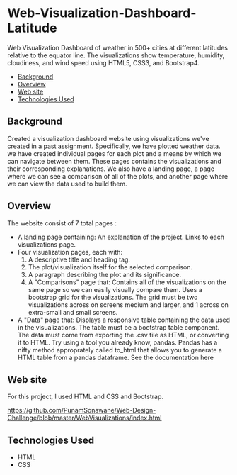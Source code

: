 # Web-Visualization-Dashboard-Latitude

Web Visualization Dashboard of weather in 500+ cities at different latitudes relative to the equator line. The visualizations show temperature, humidity, cloudiness, and wind speed using HTML5, CSS3, and Bootstrap4.


* [Background](#background)
* [Overview](#overview)
* [Web site](#nb)
* [Technologies Used](#technologies)

##  <a name="background"></a>Background

Created a visualization dashboard website using visualizations we've created in a past assignment. Specifically, we have plotted weather data.
we have created individual pages for each plot and a means by which we can navigate between them. These pages contains the visualizations and their corresponding explanations. We also have a landing page, a page where we can see a comparison of all of the plots, and another page where we can view the data used to build them.


## <a name="overview"></a>Overview

The website consist of 7 total pages :
 * A landing page containing:
	An explanation of the project.
	Links to each visualizations page.
 * Four visualization pages, each with:
	1. A descriptive title and heading tag.
 	2. The plot/visualization itself for the selected comparison.
	3. A paragraph describing the plot and its significance.
	4. A "Comparisons" page that:
	Contains all of the visualizations on the same page so we can easily visually compare them.
	Uses a bootstrap grid for the visualizations.
	The grid must be two visualizations across on screens medium and larger, and 1 across on extra-small and small screens.
 * A "Data" page that:
	Displays a responsive table containing the data used in the visualizations.
	The table must be a bootstrap table component.
	The data must come from exporting the .csv file as HTML, or converting it to HTML. Try using a tool you already know, pandas. Pandas has a nifty method approprately called to_html that allows you to generate a HTML table from a pandas dataframe. See the documentation here

##  <a name="nb"></a>Web site

For this project, I used HTML and CSS and Bootstrap.

<https://github.com/PunamSonawane/Web-Design-Challenge/blob/master/WebVisualizations/index.html>


##  <a name="technologies"></a>Technologies Used

* HTML
* CSS
